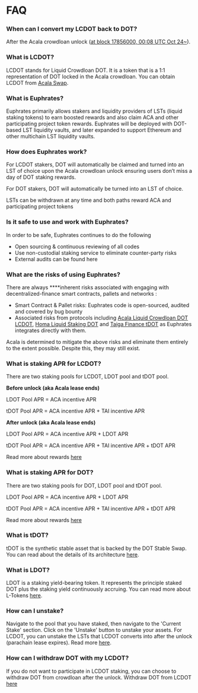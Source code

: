 # FAQ

### When can I convert my LCDOT back to DOT?

After the Acala crowdloan unlock ([at block 17856000, 00:08 UTC Oct 24\~](https://polkadot.subscan.io/block/17856000)).

### What is LCDOT?

LCDOT stands for Liquid Crowdloan DOT. It is a token that is a 1:1 representation of DOT locked in the Acala crowdloan. You can obtain LCDOT from [Acala Swap](https://apps.acala.network/swap).

### What is Euphrates?

Euphrates primarily allows stakers and liquidity providers of LSTs (liquid staking tokens) to earn boosted rewards and also claim ACA and other participating project token rewards. Euphrates will be deployed with DOT-based LST liquidity vaults, and later expanded to support Ethereum and other multichain LST liquidity vaults.

### How does Euphrates work?

For LCDOT stakers, DOT will automatically be claimed and turned into an LST of choice upon the Acala crowdloan unlock ensuring users don’t miss a day of DOT staking rewards.

For DOT stakers, DOT will automatically be turned into an LST of choice.

LSTs can be withdrawn at any time and both paths reward ACA and participating project tokens

### Is it safe to use and work with Euphrates?

In order to be safe, Euphrates continues to do the following

* Open sourcing & continuous reviewing of all codes
* Use non-custodial staking service to eliminate counter-party risks
* External audits can be found here

### What are the risks of using Euphrates?

There are always \*\*\*\*inherent risks associated with engaging with decentralized-finance smart contracts, pallets and networks :

* Smart Contract & Pallet risks: Euphrates code is open-sourced, audited and covered by bug bounty
* Associated risks from protocols including [Acala Liquid Crowdloan DOT LCDOT](https://wiki.acala.network/crowdloans/acala-crowdloan/faq#liquid-crowdloan-and-lcdot), [Homa Liquid Staking DOT](https://docs.homastaking.app/) and [Taiga Finance tDOT](https://www.taigaprotocol.io/) as Euphrates integrates directly with them.

Acala is determined to mitigate the above risks and eliminate them entirely to the extent possible. Despite this, they may still exist.

### What is staking APR for LCDOT?

There are two staking pools for LCDOT, LDOT pool and tDOT pool.

**Before unlock (aka Acala lease ends)**

LDOT Pool APR = ACA incentive APR

tDOT Pool APR = ACA incentive APR + TAI incentive APR

**After unlock (aka Acala lease ends)**

LDOT Pool APR = ACA incentive APR + LDOT APR

tDOT Pool APR = ACA incentive APR + TAI incentive APR + tDOT APR

Read more about rewards [here](../euphrates/rewards.md)

### What is staking APR for DOT?

There are two staking pools for DOT, LDOT pool and tDOT pool.

LDOT Pool APR = ACA incentive APR + LDOT APR

tDOT Pool APR = ACA incentive APR + TAI incentive APR + tDOT APR

Read more about rewards [here](../euphrates/rewards.md)

### What is tDOT?

tDOT is the synthetic stable asset that is backed by the DOT Stable Swap. You can read about the details of its architecture [here](https://docs.taigaprotocol.io/overview/architecture#tdot).

### What is LDOT?

LDOT is a staking yield-bearing token. It represents the principle staked DOT plus the staking yield continuously accruing. You can read more about L-Tokens [here](https://docs.homastaking.app/overview/l-token).

### How can I unstake?

Navigate to the pool that you have staked, then navigate to the 'Current Stake' section. Click on the 'Unstake' button to unstake your assets. For LCDOT, you can unstake the LSTs that LCDOT converts into after the unlock (parachain lease expires). Read more [here](../how-to-guides/use-euphrates/unstake.md).

### How can I withdraw DOT with my LCDOT?

If you do not want to participate in LCDOT staking, you can choose to withdraw DOT from crowdloan after the unlock. Withdraw DOT from LCDOT [here](https://farm.acala.network/withdraw)
